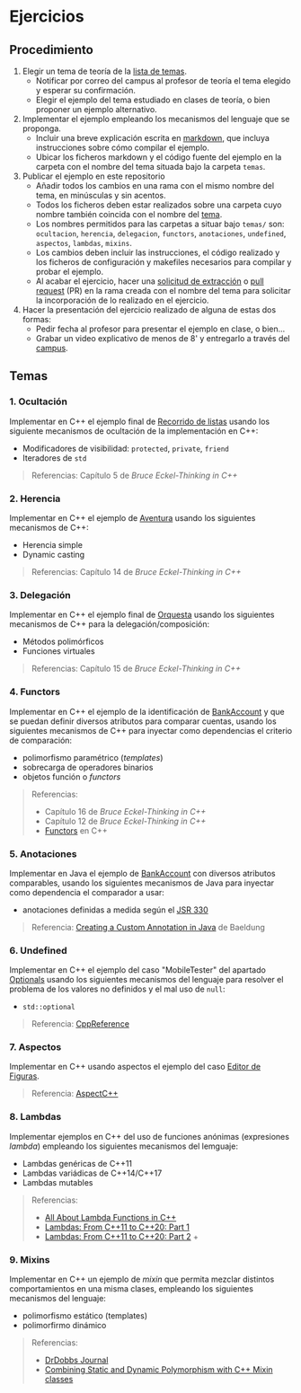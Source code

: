 # Ejercicios

## Procedimiento

1. Elegir un tema de teoría de la [lista de temas](#temas).
   - Notificar por correo del campus al profesor de teoría el tema elegido y esperar su confirmación.
   - Elegir el ejemplo del tema estudiado en clases de teoría, o bien proponer un ejemplo alternativo.
2. Implementar el ejemplo empleando los mecanismos del lenguaje que se proponga.
   - Incluir una breve explicación escrita en [markdown](https://en.wikipedia.org/wiki/Markdown), que incluya instrucciones sobre cómo compilar el ejemplo.
   - Ubicar los ficheros markdown y el código fuente del ejemplo en la  carpeta con el nombre del tema situada bajo la carpeta `temas`.
3. Publicar el ejemplo en este repositorio
   - Añadir todos los cambios en una rama con el mismo nombre del tema, en minúsculas y sin acentos. 
   - Todos los ficheros deben estar realizados sobre una carpeta cuyo nombre también coincida con el nombre del [tema](#temas).
   - Los nombres permitidos para las carpetas a situar bajo `temas/` son: `ocultacion`, `herencia`, `delegacion`, `functors`, `anotaciones`, `undefined`, `aspectos`, `lambdas`, `mixins`.
   - Los cambios deben incluir las instrucciones, el código realizado y los ficheros de configuración y makefiles necesarios para compilar y probar el ejemplo.
   - Al acabar el ejercicio, hacer una [solicitud de extracción](https://docs.github.com/es/github/collaborating-with-issues-and-pull-requests/about-pull-requests) o [pull request](https://docs.github.com/en/github/collaborating-with-issues-and-pull-requests/about-pull-requests) (PR) en la rama creada con el nombre del tema para solicitar la incorporación de lo realizado en el ejercicio. 
4. Hacer la presentación del ejercicio realizado de alguna de estas dos formas:
    - Pedir fecha al profesor para presentar el ejemplo en clase, o bien...
    - Grabar un video explicativo de menos de 8' y entregarlo a través del [campus](https://av03-20-21.uca.es/moodle/mod/assign/view.php?id=91252).

## Temas

### 1. Ocultación

Implementar en C++ el ejemplo final de [Recorrido de listas](http://dodero.github.io/iiss/iiss-oop-1/#implementacion-alternativa-lista-v04) usando los siguiente mecanismos de ocultación de la implementación en C++:

- Modificadores de visibilidad: `protected`, `private`, `friend`
- Iteradores de `std`

> Referencias: Capítulo 5 de _Bruce Eckel-Thinking in C++_

### 2. Herencia

Implementar en C++ el ejemplo de [Aventura](http://dodero.github.io/iiss/iiss-oop-1/#ejemplo-aventura-v01) usando los siguientes mecanismos de C++:

- Herencia simple
- Dynamic casting

>  Referencias: Capítulo 14 de _Bruce Eckel-Thinking in C++_


### 3. Delegación 

Implementar en C++ el ejemplo final de [Orquesta](http://dodero.github.io/iiss/iiss-oop-2/#implementacion-alternativa-orquesta-v06) usando los siguientes mecanismos de C++ para la delegación/composición: 

- Métodos polimórficos
- Funciones virtuales

> Referencias: Capítulo 15 de _Bruce Eckel-Thinking in C++_

### 4. Functors

 Implementar en C++ el ejemplo de la identificación de [BankAccount](http://dodero.github.io/iiss/iiss-oop-3/#ejercicio-identificador-de-bankaccount-con-inyeccion-de-dependencias) y que se puedan definir diversos atributos para comparar cuentas, usando los siguientes mecanismos de C++ para inyectar como dependencias el criterio de comparación:

- polimorfismo paramétrico (_templates_)
- sobrecarga de operadores binarios
- objetos función o _functors_
 
> Referencias:
>  - Capítulo 16 de _Bruce Eckel-Thinking in C++_
>  - Capítulo 12 de _Bruce Eckel-Thinking in C++_
>  - [Functors](https://www.cprogramming.com/tutorial/functors-function-objects-in-c++.html) en C++

### 5. Anotaciones

Implementar en Java el ejemplo de [BankAccount](http://dodero.github.io/iiss/iiss-oop-3/#ejercicio-identificador-de-bankaccount-con-inyeccion-de-dependencias) con diversos atributos comparables, usando los siguientes mecanismos de Java para inyectar como dependencia el comparador a usar:

- anotaciones definidas a medida según el [JSR 330](http://javax-inject.github.io/javax-inject/) 

> Referencia: [Creating a Custom Annotation in Java](baeldung.com/java-custom-annotation) de Baeldung

### 6. Undefined

Implementar en C++ el ejemplo del caso "MobileTester" del apartado [Optionals](http://dodero.github.io/iiss/iiss-err/#optionals) usando los siguientes mecanismos del lenguaje para resolver el problema de los valores no definidos y el mal uso de `null`:

- `std::optional`

> Referencia: [CppReference](https://en.cppreference.com/w/cpp/utility/optional)

### 7. Aspectos

Implementar en C++ usando aspectos el ejemplo del caso [Editor de Figuras](http://dodero.github.io/iiss/iiss-aop/#caso-5-editor-de-figuras).

> Referencia: [AspectC++](https://www.aspectc.org/)


### 8. Lambdas

Implementar ejemplos en C++ del uso de funciones anónimas (expresiones _lambda_) empleando los siguientes mecanismos del lemguaje:

- Lambdas genéricas de C++11
- Lambdas variádicas de C++14/C++17
- Lambdas mutables 

> Referencias:
>  - [All About Lambda Functions in C++](https://dzone.com/articles/all-about-lambda-functions-in-cfrom-c11-to-c17)
>  - [Lambdas: From C++11 to C++20: Part 1](https://www.bfilipek.com/2019/02/lambdas-story-part1.html)
>  - [Lambdas: From C++11 to C++20: Part 2](https://www.bfilipek.com/2019/03/lambdas-story-part2.html) + 

### 9. Mixins

Implementar en C++ un ejemplo de _mixin_ que permita mezclar distintos comportamientos en una misma clases, empleando los siguientes mecanismos del lenguaje:

- polimorfismo estático (templates)
- polimorfirmo dinámico

> Referencias:
>  - [DrDobbs Journal](https://www.drdobbs.com/cpp/mixin-based-programming-in-c/184404445)
>  - [Combining Static and Dynamic Polymorphism with C++ Mixin classes](https://michael-afanasiev.github.io/2016/08/03/Combining-Static-and-Dynamic-Polymorphism-with-C++-Template-Mixins.html)

